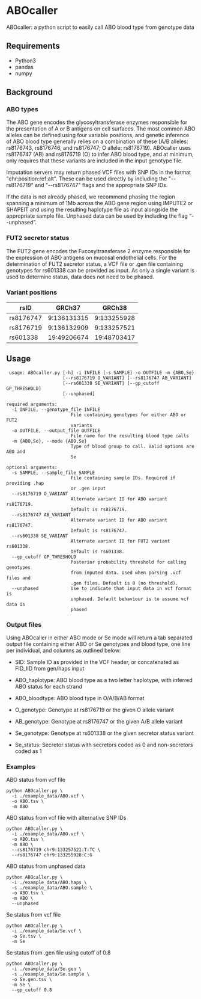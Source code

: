 # ABOcaller
ABOcaller: a python script to easily call ABO blood type from genotype data


## Requirements
- Python3
- pandas
- numpy


## Background
### ABO types
The ABO gene encodes the glycosyltransferase enzymes responsible for the presentation of A or B antigens on cell surfaces. The most common ABO alleles can be defined using four variable positions, and genetic inference of ABO blood type generally relies on a combination of these (A/B alleles: rs8176743, rs8176746, and rs8176747; O allele: rs8176719). ABOcaller uses rs8176747 (AB) and rs8176719 (O) to infer ABO blood type, and at minimum, only requires that these variants are included in the input genotype file. 

Imputation servers may return phased VCF files with SNP IDs in the format "chr:position:ref:alt". These can be used directly by including the "--rs8176719" and "--rs8176747" flags and the appropriate SNP IDs. 

If the data is not already phased, we recommend phasing the region spanning a minimum of 1Mb across the ABO gene region using IMPUTE2 or SHAPEIT and using the resulting haplotype file as input alongside the appropriate sample file. Unphased data can be used by including the flag “--unphased”. 

### FUT2 secretor status
The FUT2 gene encodes the Fucosyltransferase 2 enzyme responsible for the expression of ABO antigens on mucosal endothelial cells. For the determination of FUT2 secretor status, a VCF file or .gen file containing genotypes for rs601338 can be provided as input. As only a single variant is used to determine status, data does not need to be phased.

### Variant positions
| rsID  | GRCh37 | GRCh38 |
| ------------- | ------------- | ------------- |
| rs8176747  | 9:136131315  | 9:133255928  |
| rs8176719  | 9:136132909  | 9:133257521  |
| rs601338   | 19:49206674  | 19:48703417  |

## Usage

```
 usage: ABOcaller.py [-h] -i INFILE [-s SAMPLE] -o OUTFILE -m {ABO,Se}
                     [--rs8176719 O_VARIANT] [--rs8176747 AB_VARIANT]
                     [--rs601338 SE_VARIANT] [--gp_cutoff GP_THRESHOLD]
                     [--unphased]

required arguments:
  -i INFILE, --genotype_file INFILE
                        File containing genotypes for either ABO or FUT2
                        variants
  -o OUTFILE, --output_file OUTFILE
                        File name for the resulting blood type calls
  -m {ABO,Se}, --mode {ABO,Se}
                        Type of blood group to call. Valid options are ABO and
                        Se

optional arguments:
  -s SAMPLE, --sample_file SAMPLE
                        File containing sample IDs. Required if providing .hap
                        or .gen input
  --rs8176719 O_VARIANT
                        Alternate variant ID for ABO variant rs8176719.
                        Default is rs8176719.
  --rs8176747 AB_VARIANT
                        Alternate variant ID for ABO variant rs8176747.
                        Default is rs8176747.
  --rs601338 SE_VARIANT
                        Alternate variant ID for FUT2 variant rs601338.
                        Default is rs601338.
  --gp_cutoff GP_THRESHOLD
                        Posterior probability threshold for calling genotypes
                        from imputed data. Used when parsing .vcf files and
                        .gen files. Default is 0 (no threshold).
  --unphased            Use to indicate that input data in vcf format is
                        unphased. Default behaviour is to assume vcf data is
                        phased

```
### Output files 

Using ABOcaller in either ABO mode or Se mode will return a tab separated output file containing either ABO  or Se genotypes and blood type, one line per individual, and columns as outlined below: 

- SID: Sample ID as provided in the VCF header, or concatenated as FID_IID from gen/haps input 

- ABO_haplotype: ABO blood type as a two letter haplotype, with inferred ABO status for each strand 

- ABO_bloodtype: ABO blood type in O/A/B/AB format 

- O_genotype: Genotype at rs8176719 or the given O allele variant 

- AB_genotype: Genotype at rs8176747 or the given A/B allele variant 

- Se_genotype: Genotype at rs601338 or the given secretor status variant 

- Se_status: Secretor status with secretors coded as 0 and non-secretors coded as 1 

### Examples
ABO status from vcf file
```
python ABOcaller.py \
  -i ./example_data/ABO.vcf \
  -o ABO.tsv \
  -m ABO
```

ABO status from vcf file with alternative SNP IDs
```
python ABOcaller.py \
  -i ./example_data/ABO.vcf \
  -o ABO.tsv \
  -m ABO \
  --rs8176719 chr9:133257521:T:TC \
  --rs8176747 chr9:133255928:C:G
```

ABO status from unphased data
```
python ABOcaller.py \
  -i ./example_data/ABO.haps \
  -s ./example_data/ABO.sample \
  -o ABO.tsv \
  -m ABO \
  --unphased
```

Se status from vcf file
```
python ABOcaller.py \
  -i ./example_data/Se.vcf \
  -o Se.tsv \
  -m Se
```

Se status from .gen file using cutoff of 0.8
```
python ABOcaller.py \
  -i ./example_data/Se.gen \
  -s ./example_data/Se.sample \
  -o Se.gen.tsv \
  -m Se \
  --gp_cutoff 0.8
```

